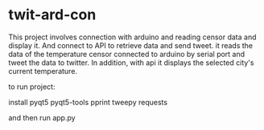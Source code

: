# twit-ard-con

This project involves connection with arduino and reading censor data and display it. And connect to API to retrieve data and send tweet. 
it reads the data of the temperature censor connected to arduino by serial port and tweet the data to twitter.
In addition, with api it displays the selected city's current temperature. 


to run project:

install 
pyqt5
pyqt5-tools
pprint
tweepy
requests

and then run app.py



